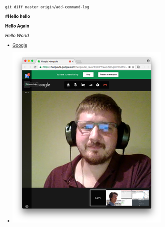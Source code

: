 `git diff master origin/add-command-log`

#**Hello hello**

**Hello Again**

*Hello World*

* [Google](https://www.google.com)

* ![GPS 1.1](GPS1_1.png)
